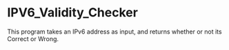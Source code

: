# IPV6_Validity_Checker

This program takes an IPv6 address as input, and returns whether or not its Correct or Wrong.
